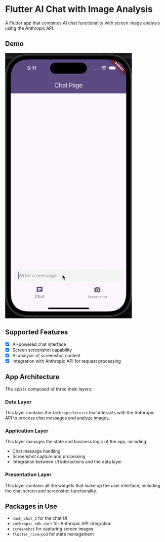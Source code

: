 # Flutter AI Chat with Image Analysis

A Flutter app that combines AI chat functionality with screen image analysis using the Anthropic API.

## Demo
![Demo](demo.gif)

## Supported Features

- [x] AI-powered chat interface
- [x] Screen screenshot capability
- [x] AI analysis of screenshot content
- [x] Integration with Anthropic API for request processing

## App Architecture

The app is composed of three main layers:

### Data Layer
This layer contains the `AnthropicService` that interacts with the Anthropic API to process chat messages and analyze images.

### Application Layer
This layer manages the state and business logic of the app, including:
- Chat message handling
- Screenshot capture and processing
- Integration between UI interactions and the data layer

### Presentation Layer
This layer contains all the widgets that make up the user interface, including the chat screen and screenshot functionality.

## Packages in Use

- `dash_chat_2` for the chat UI
- `anthropic_sdk_dart` for Anthropic API integration
- `screenshot` for capturing screen images
- `flutter_riverpod` for state management


